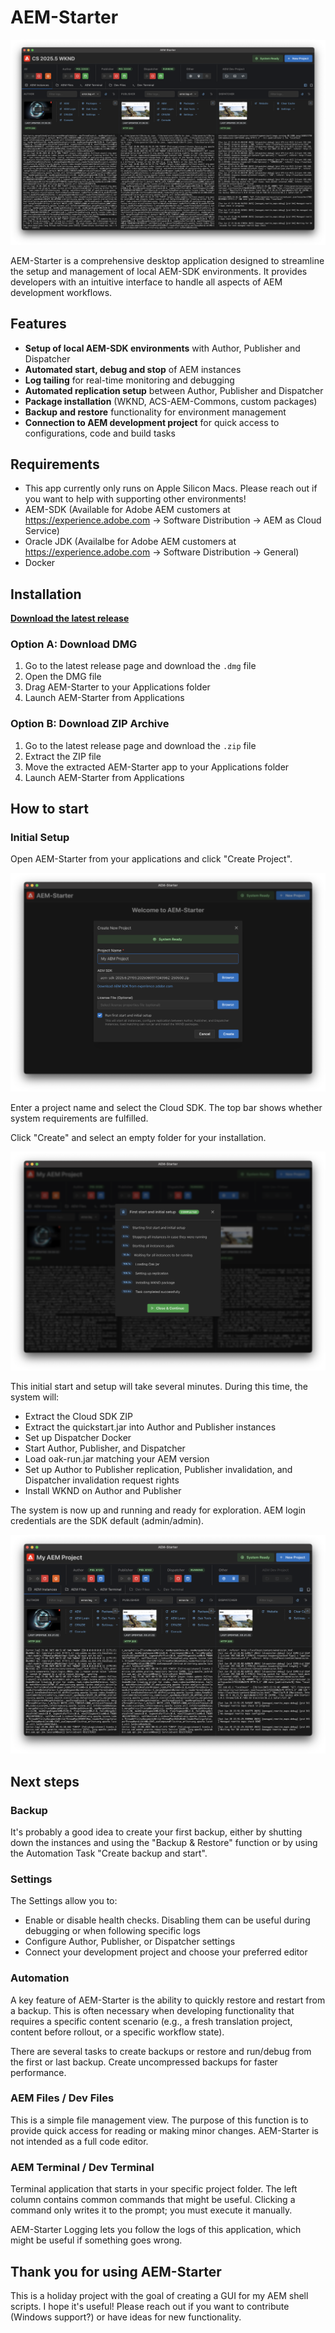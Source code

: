 # AEM-Starter

![AEM-Starter Application](doc/screenshots/aem-starter-main.png)

AEM-Starter is a comprehensive desktop application designed to streamline the setup and management of local AEM-SDK environments. It provides developers with an intuitive interface to handle all aspects of AEM development workflows.

## Features

- **Setup of local AEM-SDK environments** with Author, Publisher and Dispatcher
- **Automated start, debug and stop** of AEM instances
- **Log tailing** for real-time monitoring and debugging
- **Automated replication setup** between Author, Publisher and Dispatcher
- **Package installation** (WKND, ACS-AEM-Commons, custom packages)
- **Backup and restore** functionality for environment management
- **Connection to AEM development project** for quick access to configurations, code and build tasks

## Requirements

- This app currently only runs on Apple Silicon Macs. Please reach out if you want to help with supporting other environments!
- AEM-SDK (Available for Adobe AEM customers at https://experience.adobe.com -> Software Distribution -> AEM as Cloud Service)
- Oracle JDK (Availalbe for Adobe AEM customers at https://experience.adobe.com -> Software Distribution -> General)
- Docker

## Installation

**[Download the latest release](https://github.com/dfoerderreuther/aemstarter/releases/latest)**

### Option A: Download DMG
1. Go to the latest release page and download the `.dmg` file
2. Open the DMG file
3. Drag AEM-Starter to your Applications folder
4. Launch AEM-Starter from Applications

### Option B: Download ZIP Archive
1. Go to the latest release page and download the `.zip` file
2. Extract the ZIP file
3. Move the extracted AEM-Starter app to your Applications folder
4. Launch AEM-Starter from Applications


## How to start

### Initial Setup

Open AEM-Starter from your applications and click "Create Project". 

![Create Project](doc/screenshots/howtostart1.png)

Enter a project name and select the Cloud SDK. The top bar shows whether system requirements are fulfilled.

Click "Create" and select an empty folder for your installation. 

![Initial run and setup](doc/screenshots/howtostart4.png)

This initial start and setup will take several minutes. During this time, the system will: 
- Extract the Cloud SDK ZIP
- Extract the quickstart.jar into Author and Publisher instances
- Set up Dispatcher Docker
- Start Author, Publisher, and Dispatcher
- Load oak-run.jar matching your AEM version
- Set up Author to Publisher replication, Publisher invalidation, and Dispatcher invalidation request rights
- Install WKND on Author and Publisher

The system is now up and running and ready for exploration. AEM login credentials are the SDK default (admin/admin).

![Up and running](doc/screenshots/howtostart5.png)

## Next steps

### Backup

It's probably a good idea to create your first backup, either by shutting down the instances and using the "Backup & Restore" function or by using the Automation Task "Create backup and start". 

### Settings

The Settings allow you to: 
- Enable or disable health checks. Disabling them can be useful during debugging or when following specific logs
- Configure Author, Publisher, or Dispatcher settings
- Connect your development project and choose your preferred editor

### Automation

A key feature of AEM-Starter is the ability to quickly restore and restart from a backup. This is often necessary when developing functionality that requires a specific content scenario (e.g., a fresh translation project, content before rollout, or a specific workflow state). 

There are several tasks to create backups or restore and run/debug from the first or last backup. Create uncompressed backups for faster performance.

### AEM Files / Dev Files

This is a simple file management view. The purpose of this function is to provide quick access for reading or making minor changes. AEM-Starter is not intended as a full code editor.

### AEM Terminal / Dev Terminal

Terminal application that starts in your specific project folder. The left column contains common commands that might be useful. Clicking a command only writes it to the prompt; you must execute it manually.

AEM-Starter Logging lets you follow the logs of this application, which might be useful if something goes wrong.

## Thank you for using AEM-Starter

This is a holiday project with the goal of creating a GUI for my AEM shell scripts. I hope it's useful! Please reach out if you want to contribute (Windows support?) or have ideas for new functionality. 